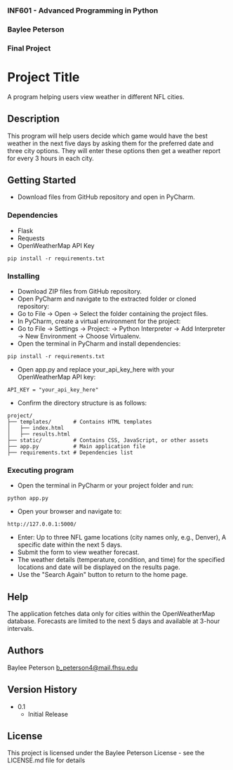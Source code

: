 ### INF601 - Advanced Programming in Python
### Baylee Peterson
### Final Project


# Project Title

A program helping users view weather in different NFL cities.

## Description

This program will help users decide which game would have the best weather in the next five days by asking them for the preferred date and three city options. They will enter these options then get a weather report for every 3 hours in each city. 

## Getting Started

* Download files from GitHub repository and open in PyCharm.

### Dependencies

* Flask
* Requests
* OpenWeatherMap API Key

```
pip install -r requirements.txt
```

### Installing

* Download ZIP files from GitHub repository.
* Open PyCharm and navigate to the extracted folder or cloned repository:
* Go to File → Open → Select the folder containing the project files.
* In PyCharm, create a virtual environment for the project:
* Go to File → Settings → Project: <Your Project Name> → Python Interpreter → Add Interpreter → New Environment → Choose Virtualenv.
* Open the terminal in PyCharm and install dependencies:
```
pip install -r requirements.txt
```
* Open app.py and replace your_api_key_here with your OpenWeatherMap API key:
```
API_KEY = "your_api_key_here"
```
* Confirm the directory structure is as follows:
```
project/
├── templates/       # Contains HTML templates
│   ├── index.html
│   ├── results.html
├── static/          # Contains CSS, JavaScript, or other assets
├── app.py           # Main application file
├── requirements.txt # Dependencies list
```

### Executing program

* Open the terminal in PyCharm or your project folder and run:
```
python app.py
```
* Open your browser and navigate to:
```
http://127.0.0.1:5000/
```
* Enter: Up to three NFL game locations (city names only, e.g., Denver), A specific date within the next 5 days.
* Submit the form to view weather forecast.
* The weather details (temperature, condition, and time) for the specified locations and date will be displayed on the results page.
* Use the "Search Again" button to return to the home page.

## Help

The application fetches data only for cities within the OpenWeatherMap database.
Forecasts are limited to the next 5 days and available at 3-hour intervals.


## Authors

Baylee Peterson
b_peterson4@mail.fhsu.edu

## Version History

* 0.1
    * Initial Release

## License

This project is licensed under the Baylee Peterson License - see the LICENSE.md file for details
